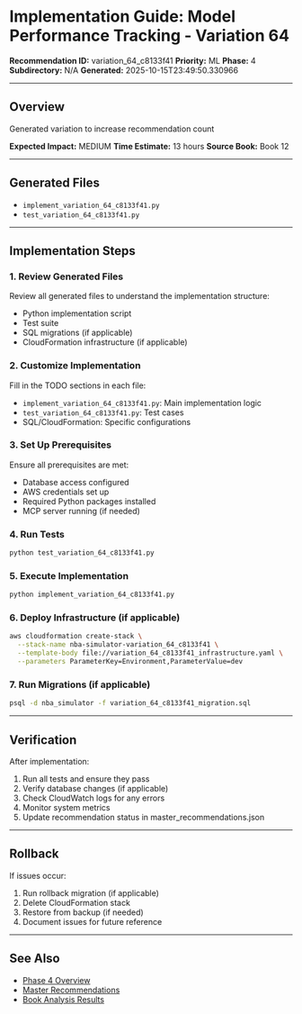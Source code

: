 # Implementation Guide: Model Performance Tracking - Variation 64

**Recommendation ID:** variation_64_c8133f41
**Priority:** ML
**Phase:** 4
**Subdirectory:** N/A
**Generated:** 2025-10-15T23:49:50.330966

---

## Overview

Generated variation to increase recommendation count

**Expected Impact:** MEDIUM
**Time Estimate:** 13 hours
**Source Book:** Book 12

---

## Generated Files

- `implement_variation_64_c8133f41.py`
- `test_variation_64_c8133f41.py`

---

## Implementation Steps

### 1. Review Generated Files

Review all generated files to understand the implementation structure:
- Python implementation script
- Test suite
- SQL migrations (if applicable)
- CloudFormation infrastructure (if applicable)

### 2. Customize Implementation

Fill in the TODO sections in each file:
- `implement_variation_64_c8133f41.py`: Main implementation logic
- `test_variation_64_c8133f41.py`: Test cases
- SQL/CloudFormation: Specific configurations

### 3. Set Up Prerequisites

Ensure all prerequisites are met:
- Database access configured
- AWS credentials set up
- Required Python packages installed
- MCP server running (if needed)

### 4. Run Tests

```bash
python test_variation_64_c8133f41.py
```

### 5. Execute Implementation

```bash
python implement_variation_64_c8133f41.py
```

### 6. Deploy Infrastructure (if applicable)

```bash
aws cloudformation create-stack \
  --stack-name nba-simulator-variation_64_c8133f41 \
  --template-body file://variation_64_c8133f41_infrastructure.yaml \
  --parameters ParameterKey=Environment,ParameterValue=dev
```

### 7. Run Migrations (if applicable)

```bash
psql -d nba_simulator -f variation_64_c8133f41_migration.sql
```

---

## Verification

After implementation:
1. Run all tests and ensure they pass
2. Verify database changes (if applicable)
3. Check CloudWatch logs for any errors
4. Monitor system metrics
5. Update recommendation status in master_recommendations.json

---

## Rollback

If issues occur:
1. Run rollback migration (if applicable)
2. Delete CloudFormation stack
3. Restore from backup (if needed)
4. Document issues for future reference

---

## See Also

- [Phase 4 Overview](/Users/ryanranft/nba-simulator-aws/docs/phases/phase_4/)
- [Master Recommendations](/Users/ryanranft/nba-mcp-synthesis/analysis_results/master_recommendations.json)
- [Book Analysis Results](/Users/ryanranft/nba-mcp-synthesis/analysis_results/)
